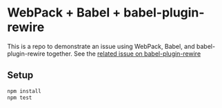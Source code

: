 # WebPack + Babel + babel-plugin-rewire

This is a repo to demonstrate an issue using WebPack, Babel, and babel-plugin-rewire together. See the [related issue on babel-plugin-rewire](https://github.com/speedskater/babel-plugin-rewire/issues/93)


## Setup

```bash
npm install
npm test
```
